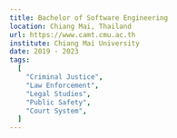 ```yaml
---
title: Bachelor of Software Engineering
location: Chiang Mai, Thailand
url: https://www.camt.cmu.ac.th
institute: Chiang Mai University
date: 2019 - 2023
tags:
  [
    "Criminal Justice",
    "Law Enforcement",
    "Legal Studies",
    "Public Safety",
    "Court System",
  ]
---
```

